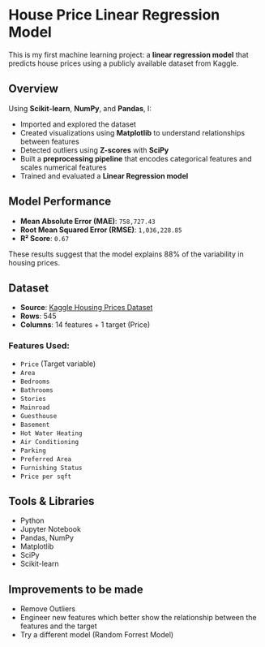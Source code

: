 # House Price Linear Regression Model

This is my first machine learning project: a **linear regression model** that predicts house prices using a publicly available dataset from Kaggle.

## Overview

Using **Scikit-learn**, **NumPy**, and **Pandas**, I:
- Imported and explored the dataset
- Created visualizations using **Matplotlib** to understand relationships between features
- Detected outliers using **Z-scores** with **SciPy**
- Built a **preprocessing pipeline** that encodes categorical features and scales numerical features
- Trained and evaluated a **Linear Regression model**

## Model Performance

- **Mean Absolute Error (MAE)**: `758,727.43`
- **Root Mean Squared Error (RMSE)**: `1,036,228.85`
- **R² Score**: `0.67`

These results suggest that the model explains 88% of the variability in housing prices.

## Dataset

- **Source**: [Kaggle Housing Prices Dataset](https://www.kaggle.com/datasets/yasserh/housing-prices-dataset)
- **Rows**: 545
- **Columns**: 14 features + 1 target (Price)

### Features Used:

- `Price` (Target variable)
- `Area`
- `Bedrooms`
- `Bathrooms`
- `Stories`
- `Mainroad`
- `Guesthouse`
- `Basement`
- `Hot Water Heating`
- `Air Conditioning`
- `Parking`
- `Preferred Area`
- `Furnishing Status`
- `Price per sqft`

## Tools & Libraries

- Python
- Jupyter Notebook
- Pandas, NumPy
- Matplotlib
- SciPy
- Scikit-learn

## Improvements to be made

- Remove Outliers
- Engineer new features which better show the relationship between the features and the target
- Try a different model (Random Forrest Model)
